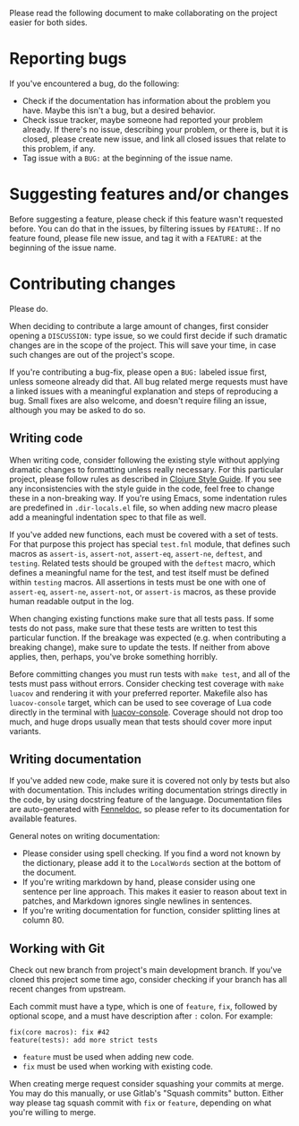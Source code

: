 Please read the following document to make collaborating on the project easier for both sides.

# Reporting bugs

If you've encountered a bug, do the following:

-   Check if the documentation has information about the problem you have.
    Maybe this isn't a bug, but a desired behavior.
-   Check issue tracker, maybe someone had reported your problem already.
    If there's no issue, describing your problem, or there is, but it is closed, please create new issue, and link all closed issues that relate to this problem, if any.
-   Tag issue with a `BUG:` at the beginning of the issue name.

# Suggesting features and/or changes

Before suggesting a feature, please check if this feature wasn't requested before.
You can do that in the issues, by filtering issues by `FEATURE:`.
If no feature found, please file new issue, and tag it with a `FEATURE:` at the beginning of the issue name.

# Contributing changes

Please do.

When deciding to contribute a large amount of changes, first consider opening a `DISCUSSION:` type issue, so we could first decide if such dramatic changes are in the scope of the project.
This will save your time, in case such changes are out of the project's scope.

If you're contributing a bug-fix, please open a `BUG:` labeled issue first, unless someone already did that.
All bug related merge requests must have a linked issues with a meaningful explanation and steps of reproducing a bug.
Small fixes are also welcome, and doesn't require filing an issue, although you may be asked to do so.

## Writing code

When writing code, consider following the existing style without applying dramatic changes to formatting unless really necessary.
For this particular project, please follow rules as described in [Clojure Style Guide](https://github.com/bbatsov/clojure-style-guide).
If you see any inconsistencies with the style guide in the code, feel free to change these in a non-breaking way.
If you're using Emacs, some indentation rules are predefined in `.dir-locals.el` file, so when adding new macro please add a meaningful indentation spec to that file as well.

If you've added new functions, each must be covered with a set of tests.
For that purpose this project has special `test.fnl` module, that defines such macros as `assert-is`, `assert-not`, `assert-eq`, `assert-ne`, `deftest`, and `testing`.
Related tests should be grouped with the `deftest` macro, which defines a meaningful name for the test, and test itself must be defined within `testing` macros.
All assertions in tests must be one with one of `assert-eq`, `assert-ne`, `assert-not`, or `assert-is` macros, as these provide human readable output in the log.

When changing existing functions make sure that all tests pass.
If some tests do not pass, make sure that these tests are written to test this particular function.
If the breakage was expected (e.g. when contributing a breaking change), make sure to update the tests.
If neither from above applies, then, perhaps, you've broke something horribly.

Before committing changes you must run tests with `make test`, and all of the tests must pass without errors.
Consider checking test coverage with `make luacov` and rendering it with your preferred reporter.
Makefile also has `luacov-console` target, which can be used to see coverage of Lua code directly in the terminal with [luacov-console](https://github.com/spacewander/luacov-console).
Coverage should not drop too much, and huge drops usually mean that tests should cover more input variants.

## Writing documentation

If you've added new code, make sure it is covered not only by tests but also with documentation.
This includes writing documentation strings directly in the code, by using docstring feature of the language.
Documentation files are auto-generated with [Fenneldoc](https://gitlab.com/andreyorst/fenneldoc), so please refer to its documentation for available features.

General notes on writing documentation:

- Please consider using spell checking.
  If you find a word not known by the dictionary, please add it to the `LocalWords` section at the bottom of the document.
- If you're writing markdown by hand, please consider using one sentence per line approach.
  This makes it easier to reason about text in patches, and Markdown ignores single newlines in sentences.
- If you're writing documentation for function, consider splitting lines at column 80.

## Working with Git

Check out new branch from project's main development branch.
If you've cloned this project some time ago, consider checking if your branch has all recent changes from upstream.

Each commit must have a type, which is one of `feature`, `fix`, followed by optional scope, and a must have description after `:` colon.
For example:

    fix(core macros): fix #42
    feature(tests): add more strict tests

-   `feature` must be used when adding new code.
-   `fix` must be used when working with existing code.

When creating merge request consider squashing your commits at merge.
You may do this manually, or use Gitlab's "Squash commits" button.
Either way please tag squash commit with `fix` or `feature`, depending on what you're willing to merge.

<!--  LocalWords:  Makefile Gitlab's Lua docstring
 -->
